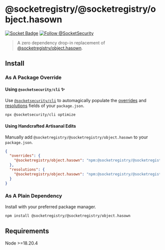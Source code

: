 # @socketregistry/@socketregistry/object.hasown

[![Socket Badge](https://socket.dev/api/badge/npm/package/@socketregistry/@socketregistry/object.hasown)](https://socket.dev/npm/package/@socketregistry/@socketregistry/object.hasown)
[![Follow @SocketSecurity](https://img.shields.io/twitter/follow/SocketSecurity?style=social)](https://twitter.com/SocketSecurity)

> A zero dependency drop-in replacement of
> [@socketregistry/object.hasown](https://www.npmjs.com/package/@socketregistry/object.hasown).

## Install

### As A Package Override

#### Using `@socketsecurity/cli` :sparkles:

Use [`@socketsecurity/cli`](https://www.npmjs.com/package/@socketsecurity/cli)
to automagically populate the
[overrides](https://docs.npmjs.com/cli/v9/configuring-npm/package-json#overrides)
and [resolutions](https://yarnpkg.com/configuration/manifest#resolutions) fields
of your `package.json`.

```sh
npx @socketsecurity/cli optimize
```

#### Using Handcrafted Artisanal Edits

Manually add `@socketregistry/@socketregistry/object.hasown` to your
`package.json`.

```json
{
  "overrides": {
    "@socketregistry/object.hasown": "npm:@socketregistry/@socketregistry/object.hasown@^1"
  },
  "resolutions": {
    "@socketregistry/object.hasown": "npm:@socketregistry/@socketregistry/object.hasown@^1"
  }
}
```

### As A Plain Dependency

Install with your preferred package manager.

```sh
npm install @socketregistry/@socketregistry/object.hasown
```

## Requirements

Node &gt;=18.20.4
